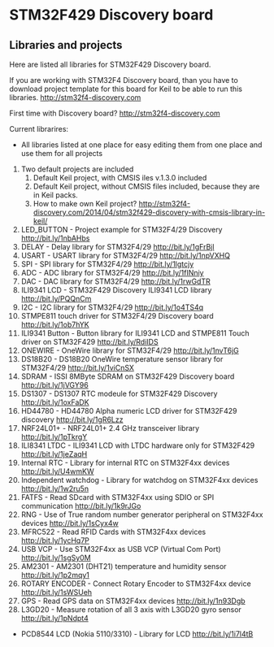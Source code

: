 # STM32F429 Discovery board
## Libraries and projects

Here are listed all libraries for STM32F429 Discovery board.

If you are working with STM32F4 Discovery board, than you have to download project template for this board for Keil to be able to run this libraries.
http://stm32f4-discovery.com


First time with Discovery board?
http://stm32f4-discovery.com

Current librarires:

- All libraries listed at one place for easy editing them from one place and use them for all projects

1. Two default projects are included
	1. Default Keil project, with CMSIS iles v.1.3.0 included
	2. Default Keil project, without CMSIS files included, because they are in Keil packs.
	3. How to make own Keil project? http://stm32f4-discovery.com/2014/04/stm32f429-discovery-with-cmsis-library-in-keil/
2. LED_BUTTON - Project example for STM32F4/29 Discovery
http://bit.ly/1nbAHbs
3. DELAY - Delay library for STM32F4/29
http://bit.ly/1gFrBjl
4. USART - USART library for STM32F4/29
http://bit.ly/1npVXHQ
5. SPI - SPI library for STM32F4/29
http://bit.ly/1lgtcjy
6. ADC - ADC library for STM32F4/29
http://bit.ly/1fINniy
7. DAC - DAC library for STM32F4/29
http://bit.ly/1rwGdTR
8. ILI9341 LCD - STM32F429 Discovery ILI9341 LCD library
http://bit.ly/PQQnCm
9. I2C - I2C library for STM32F4/29
http://bit.ly/1o4TS4q
10. STMPE811 touch driver for STM32F4/29 Discovery board
http://bit.ly/1ob7hYK
11. ILI9341 Button - Button library for ILI9341 LCD and STMPE811 Touch driver on STM32F429
http://bit.ly/RdiIDS
12. ONEWIRE - OneWire library for STM32F4/29
http://bit.ly/1nvT6jG
13. DS18B20 - DS18B20 OneWire temperature sensor library for STM32F4/29
http://bit.ly/1viCnSX
14. SDRAM - ISSI 8MByte SDRAM on STM32F429 Discovery board
http://bit.ly/1jVGY96
15. DS1307 - DS1307 RTC modeule for STM32F429 Discovery
http://bit.ly/1oxFaDK
16. HD44780 - HD44780 Alpha numeric LCD driver for STM32F429 discovery
http://bit.ly/1gR6Lzz
17. NRF24L01+ - NRF24L01+ 2.4 GHz transceiver library
http://bit.ly/1pTkrgY
18. ILI8341 LTDC - ILI9341 LCD with LTDC hardware only for STM32F429
http://bit.ly/1jeZaqH
19. Internal RTC - Library for internal RTC on STM32F4xx devices
http://bit.ly/U4wmKW
20. Independent watchdog - Library for watchdog on STM32F4xx devices
http://bit.ly/1w2ru5n
21. FATFS - Read SDcard with STM32F4xx using SDIO or SPI communication
http://bit.ly/1k9rJGo
22. RNG - Use of True random number generator peripheral on STM32F4xx devices
http://bit.ly/1sCyx4w
23. MFRC522 - Read RFID Cards with STM32F4xx devices
http://bit.ly/1ycHq7P
24. USB VCP - Use STM32F4xx as USB VCP (Virtual Com Port)
http://bit.ly/1sgSy0M
25. AM2301 - AM2301 (DHT21) temperature and humidity sensor
http://bit.ly/1p2mqy1 
26. ROTARY ENCODER - Connect Rotary Encoder to STM32F4xx device
http://bit.ly/1sWSUeh
27. GPS - Read GPS data on STM32F4xx devices
http://bit.ly/1n93Dgb
28. L3GD20 - Measure rotation of all 3 axis with L3GD20 gyro sensor
http://bit.ly/1pNdpt4

- PCD8544 LCD (Nokia 5110/3310) - Library for LCD
http://bit.ly/1i7l4tB